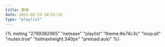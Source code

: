 ```yaml
---
title: 歌单
date: 2021-02-23 14:51:12
type: "playlist"
---
```


{% meting "2799382965" "netease" "playlist" "theme:#e74c3c" "loop:all" "mutex:true" "listmaxheight:340px" "preload:auto" %}